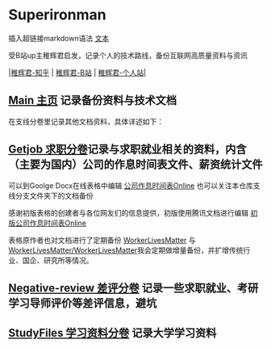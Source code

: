 # Superironman
插入超链接markdown语法 [文本]( url )

受B站up主稚辉君启发，记录个人的技术路线，备份互联网高质量资料与资讯

|[稚辉君-知乎](https://www.zhihu.com/people/zhi-hui-64-54) | [稚辉君-B站](https://space.bilibili.com/20259914) | [稚辉君-个人站](http://www.pengzhihui.xyz/)|

## [Main 主页](https://github.com/Shadows1997/Superironman) 记录备份资料与技术文档
在支线分卷里记录其他文档资料，具体详述如下：

## [Getjob 求职分卷](https://github.com/Shadows1997/Superironman/tree/main/Get%20Jobs)记录与求职就业相关的资料，内含（主要为国内）公司的作息时间表文件、薪资统计文件
可以到Goolge Docx在线表格中编辑
[公司作息时间表Online](https://docs.google.com/spreadsheets/d/1xMkpPl7MjmGl1tbUqH8XzJA0qD5B3hvLz7XMNkLT_k4/edit?usp=sharing)
也可以关注本仓库支线分支文件夹下的文档备份

感谢初版表格的创建者与各位网友们的信息提供，初版使用腾讯文档进行编辑
[初版公司作息时间表Online](https://docs.qq.com/sheet/DVmhnRG15TG1Tb2Js?tab=BB08J2)

表格原作者也对文档进行了定期备份
[WorkerLivesMatter](https://github.com/ZhangNanBei/WokerLifeMatters) 与 [WorkerLivesMatter/WorkerLivesMatter](https://github.com/WorkerLivesMatter/WorkerLivesMatter)我会定期做增量备份，并扩增传统行业、国企、研究所等情况。

## [Negative-review 差评分卷](https://github.com/Shadows1997/Superironman/tree/main/Negative%20Review) 记录一些求职就业、考研学习导师评价等差评信息，避坑

## [StudyFiles 学习资料分卷](https://github.com/Shadows1997/Superironman/tree/main/Study%20Files) 记录大学学习资料

